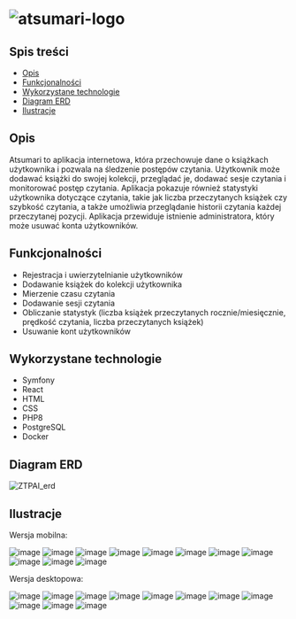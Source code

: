 # ![atsumari-logo](https://github.com/mrsklg/Atsumari/assets/100710286/3945c240-3eb3-4e86-ac8c-4564e97be4f5)

## Spis treści

- [Opis](#opis)
- [Funkcjonalności](#funkcjonalności)
- [Wykorzystane technologie](#wykorzystane-technologie)
- [Diagram ERD](#diagram-erd)
- [Ilustracje](#ilustracje)

## Opis

Atsumari to aplikacja internetowa, która przechowuje dane o książkach użytkownika i pozwala na śledzenie postępów czytania. Użytkownik może dodawać książki do swojej kolekcji, przeglądać je, dodawać sesje czytania i monitorować postęp czytania. Aplikacja pokazuje również statystyki użytkownika dotyczące czytania, takie jak liczba przeczytanych książek czy szybkość czytania, a także umożliwia przeglądanie historii czytania każdej przeczytanej pozycji. Aplikacja przewiduje istnienie administratora, który może usuwać konta użytkowników.

## Funkcjonalności

- Rejestracja i uwierzytelnianie użytkowników
- Dodawanie książek do kolekcji użytkownika
- Mierzenie czasu czytania
- Dodawanie sesji czytania
- Obliczanie statystyk (liczba książek przeczytanych rocznie/miesięcznie, prędkość czytania, liczba przeczytanych książek)
- Usuwanie kont użytkowników

## Wykorzystane technologie

- Symfony
- React
- HTML
- CSS
- PHP8
- PostgreSQL
- Docker

## Diagram ERD

![ZTPAI_erd](https://github.com/mrsklg/ZTPAI/assets/100710286/166a7c70-c430-450a-b9ae-775698f4948b)

## Ilustracje

Wersja mobilna:

![image](https://github.com/mrsklg/ZTPAI/assets/100710286/cf7946b1-0790-4c01-8965-a596b51d0e6d)
![image](https://github.com/mrsklg/ZTPAI/assets/100710286/c803b4ce-ae3f-4f06-bc0b-d5cd178a353c)
![image](https://github.com/mrsklg/ZTPAI/assets/100710286/efaf899e-cb91-4aac-a8ef-11576ea028f8)
![image](https://github.com/mrsklg/ZTPAI/assets/100710286/5d3f0b47-8a1b-4604-b07d-74e0e1deb7d4)
![image](https://github.com/mrsklg/ZTPAI/assets/100710286/0cf8da25-e519-4855-b2e2-00a4ce41a40f)
![image](https://github.com/mrsklg/ZTPAI/assets/100710286/dc587bd5-6dbf-47ed-8b91-7e614bf10029)
![image](https://github.com/mrsklg/ZTPAI/assets/100710286/1bcd58d1-7ebc-4ad3-b86a-abf1f10161b0)
![image](https://github.com/mrsklg/ZTPAI/assets/100710286/f30ccf6c-48d1-48be-be1a-68f064766990)
![image](https://github.com/mrsklg/ZTPAI/assets/100710286/96735cb0-26df-48b2-9c2f-f4174db3518d)
![image](https://github.com/mrsklg/ZTPAI/assets/100710286/d817401b-0464-4915-8fd6-192844a3ebc1)
![image](https://github.com/mrsklg/ZTPAI/assets/100710286/6005e786-15b9-4e80-8fad-782458f12e90)


Wersja desktopowa:

![image](https://github.com/mrsklg/ZTPAI/assets/100710286/f18c7651-0d2c-4835-a9a9-63a62283b166)
![image](https://github.com/mrsklg/ZTPAI/assets/100710286/04e81d93-f005-400b-a253-a949d372132a)
![image](https://github.com/mrsklg/ZTPAI/assets/100710286/dea008d0-7fb6-4a16-b2e1-84d4b8f3eda8)
![image](https://github.com/mrsklg/ZTPAI/assets/100710286/d3c6a89a-86d8-421f-bfea-a08e10b8d093)
![image](https://github.com/mrsklg/ZTPAI/assets/100710286/f3301977-6575-4d82-9d7a-2e2611683df3)
![image](https://github.com/mrsklg/ZTPAI/assets/100710286/903ed014-4688-4147-98ee-003ba0be241f)
![image](https://github.com/mrsklg/ZTPAI/assets/100710286/9b8decae-ee73-48a0-bd51-d921215fc569)
![image](https://github.com/mrsklg/ZTPAI/assets/100710286/b6ab45c8-057e-4df7-a9a5-c8c9601eda0b)
![image](https://github.com/mrsklg/ZTPAI/assets/100710286/07108b1d-1114-4982-8746-1e2102837b83)
![image](https://github.com/mrsklg/ZTPAI/assets/100710286/34b4da1e-cb38-4556-97be-6f2f1c98efd4)
![image](https://github.com/mrsklg/ZTPAI/assets/100710286/4256a78f-d43e-4c01-a7c8-180372260758)

